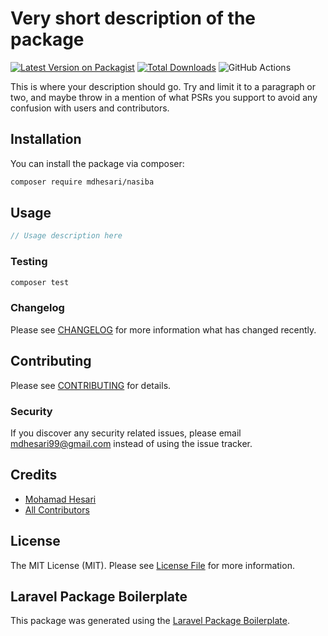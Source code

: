 # Very short description of the package

[![Latest Version on Packagist](https://img.shields.io/packagist/v/mdhesari/nasiba.svg?style=flat-square)](https://packagist.org/packages/mdhesari/nasiba)
[![Total Downloads](https://img.shields.io/packagist/dt/mdhesari/nasiba.svg?style=flat-square)](https://packagist.org/packages/mdhesari/nasiba)
![GitHub Actions](https://github.com/mdhesari/nasiba/actions/workflows/main.yml/badge.svg)

This is where your description should go. Try and limit it to a paragraph or two, and maybe throw in a mention of what PSRs you support to avoid any confusion with users and contributors.

## Installation

You can install the package via composer:

```bash
composer require mdhesari/nasiba
```

## Usage

```php
// Usage description here
```

### Testing

```bash
composer test
```

### Changelog

Please see [CHANGELOG](CHANGELOG.md) for more information what has changed recently.

## Contributing

Please see [CONTRIBUTING](CONTRIBUTING.md) for details.

### Security

If you discover any security related issues, please email mdhesari99@gmail.com instead of using the issue tracker.

## Credits

-   [Mohamad Hesari](https://github.com/mdhesari)
-   [All Contributors](../../contributors)

## License

The MIT License (MIT). Please see [License File](LICENSE.md) for more information.

## Laravel Package Boilerplate

This package was generated using the [Laravel Package Boilerplate](https://laravelpackageboilerplate.com).
